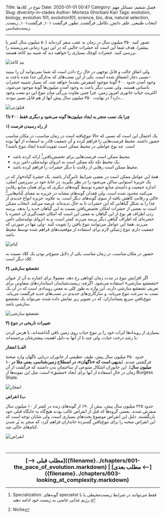 Title: تنوع در کلادها
Date: 2020-01-01 00:47
Category: فصل ششم: مسائل مهم
Slug: diversity-in-clades
Author: Morteza Ghorbani Kari
Tags: evolution, biology, evolution 101, evolution101, science, bio, dna, natural selection, انتخاب طبیعی, علم, دانش, تکامل, فرگشت, تطور, فرگشت ۱۰۱, فرگشت۱۰۱, زیست, زیست‌شناسی

------
تصور کنید ۳۵۰ میلیون سال در زمان به عقب سفر کرده‌اید (۵۰ میلیون سال کمتر یا بیشتر). هدف شما این است که حشرات جالبی که در این دورهٔ زمانی می‌زیستند را بررسی کنید. حشرات کوچک بسیاری را خواهید دید که شبیه بیدِ کاغذ هستند.

![بیدِ کاغذ]({static}/images/52-1.jpg)

ولی اتفاق جالب و قابل توجهی در حال رخ دادن است که شما نمی‌توانید آن را ببینید -نسبی دچار انشقاق شده است. یکی از این نسب‌های که به‌تازگی جدا شده باعث به وجود آمدن حدود ۴۰۰ گونهٔ موجود (منقرض نشده) خواهد شد، که بسیار شببیه حشراتِ باستانی هستند. ولی نسبِ دیگر باعث به وجود آمدن میلیون‌ها گونهٔ موجود می‌شود، اکثریتِ حیاتِ جانوری امروز زمین. چرا چنین تفاوت بزرگی میان تنوعِ این دو نسب وجود دارد؟ در نهایت، ۳۵۰ میلیون سال پیش آنها از هم قابل تمییز نبودند...

![فیلوژنی]({static}/images/52-2.gif)

**چرا یک نسب منجر به ایجاد میلیون‌ها گونه می‌شود و دیگری فقط ۴۰۰ تا؟**

**۱) از راه رسیدن فرصت**

یک احتمال این است که نسبی که حالا تنوع‌یافته است در زمان مناسب، در مکان مناسب حضور داشته. محیط فرصت‌هایی را فراهم کرده و آن جمعیت قادر به استفاده از آنها بوده است. چه نوع عواملی در محیط ممکن است تقویت‌کنندهٔ ایجاد تنوع باشند؟

- محیط ممکن است فرصت‌هایی برای تخصص‌یافتن[^۱] ارائه کرده باشد.
- یک محیطِ تکه تکه ممکن است به انزوای تولیدمثلی دامن بزند.
- محیط ممکن است رهایی از رقابت با دیگر حشرات را فراهم کرده باشد.

همهٔ این عوامل ممکن است در بعضی شرایط تاثیرگذار باشند. یک حشرهٔ گیاه‌خوار که در یک جزیرهٔ استوایی ساکن می‌شود را در نظر بگیرید. در خانهٔ خود در سرزمین اصلی، اندازه جمعیت و دامنهﻯ منابعِ حشره توسط گونه‌های دیگری که برای همان منابع رقابت می‌کنند محدود شده است. ولی فقدان گونه‌های مشابه در جزیره به معنای کُنام‌هایی[^۲] خالی و رقابتِ کاهش یافته از سوی گونه‌های دیگر است. به علاوه، جزیره انواع جدیدی از غذا را به شکلِ گیاهانی که این حشرات تا به حال ندیده‌اند عرضه می‌کند. انتخاب ممکن است به بعضی از حشرات امکان تخصص‌یافتن نسبت به این گیاهان جدید را بدهد. پرسه زدن اطراف هر نوع از این گیاهان به معنی این است که امکان جفت‌گیری آن حشره با حشره‌ای که اطراف گیاهی دیگر پرسه می‌زند کمتر است، و به انزوای تولیدمثلی دامن می‌زند. همهٔ این عوامل می‌توانند تنوع یافتن را تقویت کنند -ولی تنها در صورتی که جمعیت داری تنوع ژنتیکیِ لازم برای استفاده از موقعیت‌های فراهم شده توسط محیط باشد.

![کنام]({static}/images/52-3.gif)

حضور در مکان مناسب، در زمان مناسب یکی از دلایل متنوع‌تر بودن یک کلاد نسبت به کلاد دیگر است.

**۲) تشعشع سازشی**

اگر افزایش تنوع در مدت زمان کوتاهی رخ دهد، معمولا برای اشاره به آن از عنوان «تشعشع سازشی» استفاده می‌شود. اگرچه، زیست‌شناسان استانداردهای متفاوتی برای تعریفِ تشعشع سازشی دارند، این واژه به طور کلی به معنیِ رویدادی است که در آن یک نسب به سرعت تنوع می‌یابد، و سازگاری‌های جدیدی در نسب‌های جدید فرگشت می‌یابد. تنوع‌یافتنِ سریعِ پستانداران، که در تصویر زیر نمایش داده شده، می‌تواند یک تشعشع سازشی باشد.

![تشعشع سازشی]({static}/images/52-4.gif)

**۳) تغییرات تاریخی در تنوع**

بسیاری از رویدادها اثرات خود را بر تنوعِ حیات روی زمین باقی گذاشته‌اند، با هرس کردن یا رشدِ درخت حیات، ولی چند تا از آنها به دلیل اهمیت بیشترشان برجسته‌اند:

**الف) انفجار**

حدود ۳۵۰ میلیون سال پیش، طیف عظیمی از جانوران دریایی ناگهان وارد صحنهٔ فرگشتی شدند. (**بدیهی است که «ناگهان»، در اصطلاح زمین‌شناسی، یعنی مثلا در ۱۰ میلیون سال**). این جانوران اشکال متنوعی از ساختمانِ بدن داشتند که فرگشت از آن زمان در حالِ استفاده از آنها برای ایجاد «مشتق» است، مثل این نمونه‌ها از Burgess Shale.

![انفجار]({static}/images/52-5.gif)

**ب) انقراض**

حدود ۲۲۵ میلیون سال پیش، بیش از ۹۰٪ از گونه‌های زنده در کمتر از ۱۰ میلیون سال منقرض شدند. بعضی گروه‌ها که قبل از انقراض غالب بودند هیچ‌گاه به جایگاه قبلی خود بازنگشتند. دلیل این انقراض موضوع بحث‌های بسیاری است، ولی شایان توجه است که این انقراض صحنه را برای تنوع‌یافتنِ گستردهٔ جانداران فراهم کرد، که منجر به پُر شدن کنام‌های خالی شد.

![انقراض]({static}/images/52-6.gif)

<br>

[^۱]: Specialization: گونه‌های specialist فقط می‌توانند در شرایط زیست‌محیطی یا با رژیم غذایی خاصی به زیست خود ادامه دهند.
[^۲]: Niche

------
<center>
    <font size="4">
        <b>
            [⟶ مطلب قبلی]({filename}../chapters/601-the_pace_of_evolution.markdown) | [مطلب بعدی ⟵]({filename}../chapters/603-looking_at_complexity.markdown) 
        </b>
    </font>
</center>